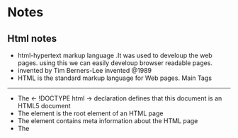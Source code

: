# Notes
Html notes
--------------
 *  html-hypertext markup language .It was used to develoup the web pages. using this we can easily develoup browser readable pages.
 * invented by Tim Berners-Lee invented @1989
 * HTML is the standard markup language for Web pages.
Main Tags 
---------------
* The <- !DOCTYPE html -> declaration defines that this document is an HTML5 document
* The <html>  element is the root element of an HTML page
* The <head> element contains meta information about the HTML page
* The <title> element specifies a title for the HTML page (which is shown in the browser's title bar or in the page's tab)
* The <body> element defines the document's body, and is a container for all the visible contents, such as headings, paragraphs, images, hyperlinks, tables, lists, etc.
* The <h1> element defines a large heading
* The <p> element defines a paragraph
  
Element:
==============  
 * <h1>My First Heading</h1>  full thing from start to end 
  
Use of browser in Html
=====================
* The purpose of a web browser (Chrome, Edge, Firefox, Safari) is to read HTML documents and display them correctly.

 Html structure
 =================
  <html>                              ------html root element every element start with html tag
    <head>                            ------head is the container contain all meta details about the webpage
      
      <meta element>
      </meta element>
    </head>                            -------/ represent tag scope end here
  <body>                              --------body tag is contain the whole detail doc or content of the page
    //statements
  </body>
  </html>
  ==================================================================
  
 * To create Html page you need notepad or textEditors
  
 The <!DOCTYPE> Declaration
 ---------------------------
*The <!DOCTYPE> declaration represents the document type, and helps browsers to display web pages correctly.

*It must only appear once, at the top of the page (before any HTML tags).

*The <!DOCTYPE> declaration is not case sensitive.
  
  *HTML headings are defined with the <h1> to <h6> tags: <h1>goutam</h1>
  *HTML paragraphs are defined with the <p> tag: <p> meeting is on</p>
  *HTML links are defined with the <a> tag: <a href="https://www.w3schools.com">This is a link</a>
  *HTML images are defined with the <img> tag:
    The source file (src), alternative text (alt), width, and height are provided as attributes:
    Example
   <img src="w3schools.jpg" alt="W3Schools.com" width="104" height="142">
  *The <br> tag defines a line break
  
  Importent points
  -----------------
  *HTML elements can be nested (this means that elements can contain other elements)
  *Never skip the end tag
  *HTML tags are not case sensitive: <P> means the same as <p>.
  
  ======================================================================
  HTML Attributes
  ----------------
  * HTML attributes provide additional information about HTML elements.
  * All HTML elements can have attributes
  * Attributes provide additional information about elements
  * Attributes are always specified in the start tag
  * Attributes usually come in name/value pairs like: name="value"
  * The <a> tag defines a hyperlink. The href attribute specifies the URL of the page the link goes to:
  * Double quotes around attribute values are the most common in HTML, but single quotes can also be used.
Example
  <a href="https://www.w3schools.com">Visit W3Schools</a>
  
  The <img> tag is used to embed an image in an HTML page. The src attribute specifies the path to the image to be displayed:
Example
  <img src="img_girl.jpg">
  
  URL Type:
  =========
  1. Absolute URL - Links to an external image that is hosted on another website. Example: src="https://www.w3schools.com/images/img_girl.jpg".

     Notes: External images might be under copyright. If you do not get permission to use it, you may be in violation of copyright laws. In addition, you cannot control           external images; it can suddenly be removed or changed.

  2. Relative URL - Links to an image that is hosted within the website. Here, the URL does not include the domain name. If the URL begins without a slash, it will be  relative to the current page. Example: src="img_girl.jpg". If the URL begins with a slash, it will be relative to the domain. Example: src="/images/img_girl.jpg".

Tip: It is almost always best to use relative URLs. They will not break if you change domain.
  
  
  =================================================================================================================================================================
  The style Attribute
  -------------------
    The style attribute is used to add styles to an element, such as color, font, size, and more.

   Example
      <p style="color:red;">This is a red paragraph.</p>
  

  The lang Attribute
  -------------------
    You should always include the lang attribute inside the <html> tag, to declare the language of the Web page. This is meant to assist search engines and browsers.

    The following example specifies English as the language:

            <!DOCTYPE html>
            <html lang="en">
                <body>
                        ...
                 </body>
            </html>
  
  The title Attribute
  ---------------------
  * The title attribute defines some extra information about an element.

  * The value of the title attribute will be displayed as a tooltip when you mouse over the element:

Example
  <p title="I'm a tooltip">This is a paragraph.</p>
  
  
  =========================================================================================================================================
  
  HTML Text Formatting
  --------------------
  * HTML contains several elements for defining text with a special meaning.
  * <b> - Bold text     -------------<b>This text is bold</b>    ---without any extra importance.
    <strong> - Important text------<strong>This text is important!</strong>      -----defines text with strong importance.
    <i> - Italic text-----<i>This text is italic</i>--------defines a part of text in an alternate voice or mood
    <em> - Emphasized text--- <em>This text is emphasized</em>------------verbal stress.
    <mark> - Marked text---------- highlighted
    <small> - Smaller text
    <del> - Deleted text
    <ins> - Inserted text---------------defines a text that has been inserted into a document. Browsers will usually underline inserted text:
    <sub> - Subscript text-----------Subscript text appears half a character below the normal line, and is sometimes rendered in a smaller font. Subscript text can be used for chemical formulas, like H2O:
    <sup> - Superscript text----------Superscript text appears half a character above the normal line, and is sometimes rendered in a smaller font. Superscript text can be used for footnotes, like WWW[1]:
  ===============================================================================================
      
      
      
